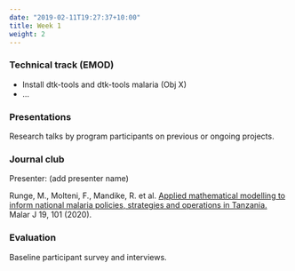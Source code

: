 ```yaml
---
date: "2019-02-11T19:27:37+10:00"
title: Week 1
weight: 2
---
```


<!--more-->

### Technical track (EMOD)

- Install dtk-tools and dtk-tools malaria (Obj X)
- ...

### Presentations

Research talks by program participants on previous or ongoing projects.

### Journal club

Presenter: (add presenter name)

Runge, M., Molteni, F., Mandike, R. et al. [Applied mathematical modelling to inform national malaria policies, 
strategies and operations in Tanzania.](https://malariajournal.biomedcentral.com/articles/10.1186/s12936-020-03173-0) 
Malar J 19, 101 (2020).

### Evaluation

Baseline participant survey and interviews.